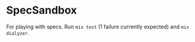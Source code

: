 # SpecSandbox

For playing with specs. Run `mix test` (1 failure currently expected) and `mix dialyzer`.
